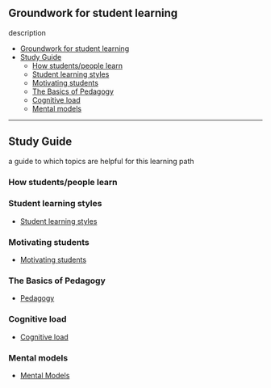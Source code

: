 ## Groundwork for student learning

description

- [Groundwork for student learning](#groundwork-for-student-learning)
- [Study Guide](#study-guide)
  - [How students/people learn](#how-studentspeople-learn)
  - [Student learning styles](#student-learning-styles)
  - [Motivating students](#motivating-students)
  - [The Basics of Pedagogy](#the-basics-of-pedagogy)
  - [Cognitive load](#cognitive-load)
  - [Mental models](#mental-models)

---

## Study Guide

a guide to which topics are helpful for this learning path

### How students/people learn

### Student learning styles
- [Student learning styles](./../topics/learning-styles.md)

### Motivating students
- [Motivating students](./../topics/motivating-students.md)

### The Basics of Pedagogy

- [Pedagogy](./../topics/pedagogy.md)

### Cognitive load

- [Cognitive load](./../topics/cognitive-load.md)

### Mental models

- [Mental Models](./../topics/mental-models.md)

